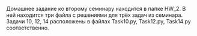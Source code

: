 Домашнее задание ко второму семинару находится в папке HW_2.
В ней находится три файла с решениями для трёх задач из семинара.
Задачи 10, 12, 14 расположены в файлах Task10.py, Task12.py, Task14.py соответственно.